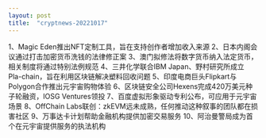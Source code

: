 ```yaml
---
layout: post
title:  "cryptnews-20221017"
---
```

1、Magic Eden推出NFT定制工具，旨在支持创作者增加收入来源
2、日本内阁会议通过打击加密货币洗钱的法律修正案
3、澳门拟修法将数字货币纳入法定货币，相关制度将通过特别法例规范
4、三井化学联合IBM Japan、野村研究所成立 Pla-chain，旨在利用区块链解决塑料回收问题
5、印度电商巨头Flipkart与Polygon合作推出元宇宙购物体验
6、区块链安全公司Hexens完成420万美元种子轮融资，IOSG Ventures领投
7、百度虚拟形象驱动专利公布，可应用于元宇宙场景
8、OffChain Labs联创：zkEVM远未成熟，任何推动这种叙事的团队都在损害社区
9、万事达卡计划帮助金融机构提供加密交易服务
10、阿治曼警局成为首个在元宇宙提供服务的执法机构
